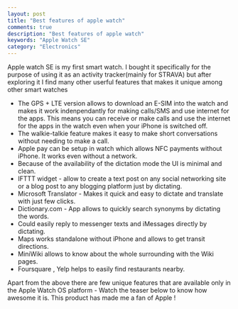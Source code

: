 ```yaml
---
layout: post
title: "Best features of apple watch"
comments: true
description: "Best features of apple watch"
keywords: "Apple Watch SE"
category: "Electronics"
---
```

<p>
Apple watch SE is my first smart watch. I bought it specifically for the purpose of using it as an activity tracker(mainly for STRAVA) but after exploring it I find many other userful features that makes it unique among other smart watches
<br/>
  <ul>
    <li>
The GPS + LTE version allows to download an E-SIM into the watch and makes it work indenpendantly for making calls/SMS and use internet for the apps. This means you can receive or make calls and use the internet for the apps in the watch even when your iPhone is switched off.
    </li>
    <li>
The walkie-talkie feature makes it easy to make short conversations without needing to make a call.
    </li>
    <li>
Apple pay can be setup in watch which allows NFC payments without iPhone. It works even without a network.
    </li>
    <li>
Because of the availability of the dictation mode the UI is minimal and clean.
    </li>
<li>
IFTTT widget - allow to create a text post on any social networking site or a blog post to any blogging platform just by dictating.
    </li>
    <li>
Microsoft Translator - Makes it quick and easy to dictate and translate with just few clicks.
      </li>
    <li>
Dictionary.com - App allows to quickly search synonyms by dictating the words.
    </li>
    <li>
Could easily reply to messenger texts and iMessages directly by dictating.
    </li>
    <li>
Maps works standalone without iPhone and allows to get transit directions.
      </li>
        <li>
MiniWiki allows to know about the whole surrounding with the Wiki pages.
          </li>
            <li>
Foursquare , Yelp helps to easily find restaurants nearby.
    </li>
    </ul>
Apart from the above there are few unique features that are available only in the Apple Watch OS platform - Watch the teaser below to know how awesome it is. This product has made me a fan of Apple !
</p>
